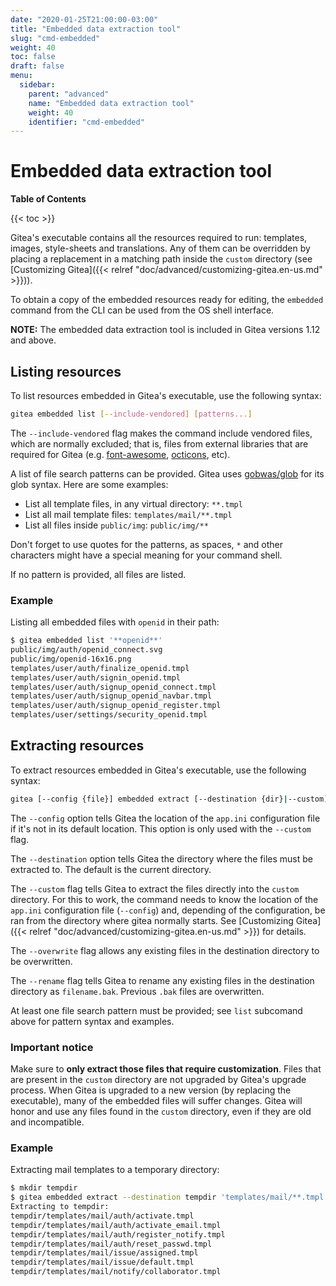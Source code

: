 ```yaml
---
date: "2020-01-25T21:00:00-03:00"
title: "Embedded data extraction tool"
slug: "cmd-embedded"
weight: 40
toc: false
draft: false
menu:
  sidebar:
    parent: "advanced"
    name: "Embedded data extraction tool"
    weight: 40
    identifier: "cmd-embedded"
---
```


# Embedded data extraction tool

**Table of Contents**

{{< toc >}}

Gitea's executable contains all the resources required to run: templates, images, style-sheets
and translations. Any of them can be overridden by placing a replacement in a matching path
inside the `custom` directory (see [Customizing Gitea]({{< relref "doc/advanced/customizing-gitea.en-us.md" >}})).

To obtain a copy of the embedded resources ready for editing, the `embedded` command from the CLI
can be used from the OS shell interface.

**NOTE:** The embedded data extraction tool is included in Gitea versions 1.12 and above.

## Listing resources

To list resources embedded in Gitea's executable, use the following syntax:

```sh
gitea embedded list [--include-vendored] [patterns...]
```

The `--include-vendored` flag makes the command include vendored files, which are
normally excluded; that is, files from external libraries that are required for Gitea
(e.g. [font-awesome](https://fontawesome.com/), [octicons](https://octicons.github.com/), etc).

A list of file search patterns can be provided. Gitea uses [gobwas/glob](https://github.com/gobwas/glob)
for its glob syntax. Here are some examples:

- List all template files, in any virtual directory: `**.tmpl`
- List all mail template files: `templates/mail/**.tmpl`
- List all files inside `public/img`: `public/img/**`

Don't forget to use quotes for the patterns, as spaces, `*` and other characters might have
a special meaning for your command shell.

If no pattern is provided, all files are listed.

### Example

Listing all embedded files with `openid` in their path:

```sh
$ gitea embedded list '**openid**'
public/img/auth/openid_connect.svg
public/img/openid-16x16.png
templates/user/auth/finalize_openid.tmpl
templates/user/auth/signin_openid.tmpl
templates/user/auth/signup_openid_connect.tmpl
templates/user/auth/signup_openid_navbar.tmpl
templates/user/auth/signup_openid_register.tmpl
templates/user/settings/security_openid.tmpl
```

## Extracting resources

To extract resources embedded in Gitea's executable, use the following syntax:

```sh
gitea [--config {file}] embedded extract [--destination {dir}|--custom] [--overwrite|--rename] [--include-vendored] {patterns...}
```

The `--config` option tells Gitea the location of the `app.ini` configuration file if
it's not in its default location. This option is only used with the `--custom` flag.

The `--destination` option tells Gitea the directory where the files must be extracted to.
The default is the current directory.

The `--custom` flag tells Gitea to extract the files directly into the `custom` directory.
For this to work, the command needs to know the location of the `app.ini` configuration
file (`--config`) and, depending of the configuration, be ran from the directory where
gitea normally starts. See [Customizing Gitea]({{< relref "doc/advanced/customizing-gitea.en-us.md" >}}) for details.

The `--overwrite` flag allows any existing files in the destination directory to be overwritten.

The `--rename` flag tells Gitea to rename any existing files in the destination directory
as `filename.bak`. Previous `.bak` files are overwritten.

At least one file search pattern must be provided; see `list` subcomand above for pattern
syntax and examples.

### Important notice

Make sure to **only extract those files that require customization**. Files that
are present in the `custom` directory are not upgraded by Gitea's upgrade process.
When Gitea is upgraded to a new version (by replacing the executable), many of the
embedded files will suffer changes. Gitea will honor and use any files found
in the `custom` directory, even if they are old and incompatible.

### Example

Extracting mail templates to a temporary directory:

```sh
$ mkdir tempdir
$ gitea embedded extract --destination tempdir 'templates/mail/**.tmpl'
Extracting to tempdir:
tempdir/templates/mail/auth/activate.tmpl
tempdir/templates/mail/auth/activate_email.tmpl
tempdir/templates/mail/auth/register_notify.tmpl
tempdir/templates/mail/auth/reset_passwd.tmpl
tempdir/templates/mail/issue/assigned.tmpl
tempdir/templates/mail/issue/default.tmpl
tempdir/templates/mail/notify/collaborator.tmpl
```
